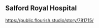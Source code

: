 <html lang="en">
<!-- All sources granted use of pictures and consent was ensured -->
 
 <h2> Salford Royal Hospital </h2>
 
 <div class="flourish-embed" data-src="story/781715"><script src="https://public.flourish.studio/resources/embed.js"></script></div>
 
 https://public.flourish.studio/story/781715/
